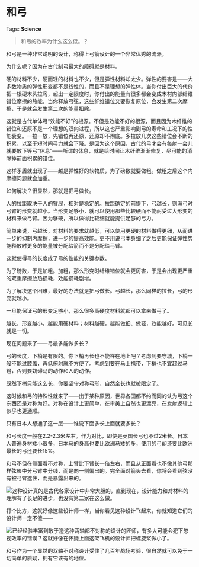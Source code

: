 # 和弓

Tags: **Science**

> 和弓的效率为什么这么低。？



和弓是一种非常聪明的设计，称得上弓箭设计的一个非常优秀的流派。

为什么呢？因为在古代制弓最大的障碍就是材料。

硬的材料不少，硬而轻的材料也不少，但是弹性材料却太少。弹性的要害是——大多数物质的弹性形变都不是线性的，而且不是理想的弹性体。当你付出巨大的代价把一根硬木头拉弯，超出一定限度时，你付出的能量有很多都会变成木材内部纤维错位摩擦的热能，当你释放弓弦，这些纤维错位又要恢复原位，会发生第二次摩擦，于是就会发生第二次的能量扣除。

这就是古代单体弓“效能不好”的根源。不但是效能不好的根源，而且因为木纤维的错位和还原不是一个理想的双向过程，所以这也严重影响到弓的寿命和工况下的性能衰变。一拉一放，先错位再还原，还原却不彻底。多拉放几次这些错位会不断的积累，以至于短时间弓力就会下降。是因为这个原因，古代的弓才会有每射一会儿就要放下等弓“休息”——所谓的休息，就是给时间让木纤维渐渐修复，尽可能的消除掉前面积累的错位。

这样矛盾就出现了——越是弹性好的软物质，为了磅数就要做粗。做粗之后这个内摩擦问题就会加重。

如何解决？很显然，那就是把弓做长。

人的拉距取决于人的臂展，相对是稳定的。拉距确定的前提下，弓越长，则满弓时弓臂的形变就越小。当形变足够小，就可以使用那些比较硬而不能耐受过大形变的材料来做弓臂。因为够硬，所以做得比较细就能提供足够的弓力。

简单来说，弓越长，对材料的要求就越低，可以使用更硬的材料做得更细，从而进一步的抑制内摩擦，进一步的提高效能。更不用说弓本身细了之后更能保证弹性势能释放时更多的能量被分配给箭而不是分配给弓臂。

这就使得弓的长度成了弓的性能的关键参数。

为了磅数，于是加粗。加粗，那么形变时纤维错位就会更厉害，于是会出现更严重的双重摩擦放热损耗，效能损耗剧增。

为了解决这个困难，最好的办法就是把弓做长。弓越长，那么同样的拉长，弓的形变就越小。

一旦能保证弓的形变足够小，那么很多高硬度材料就都可以拿来做弓了。

越长，形变越小，越能用硬材料；材料越硬，越能做细、做轻，效能越好。可见长就是一切。

现在问题来了——弓最多能做多长？

弓的长度，下梢是有限的。你下梢再长也不能杵在地上吧？考虑到要守城，下梢一般不能过膝盖，再低俯射就不方便了。考虑到要在马上携带，下梢也不宜超过马镫，否则要妨碍马的动作和人的动作。

既然下梢只能这么长，你要坚守对称弓形，自然全长也就被限定了。

这时候和弓的特殊性就来了——出于某种原因，世界各国都不约而同的认为弓这个东西还是对称为好。对称在设计上更简单，在审美上自然也更漂亮，在发射逻辑上似乎也更通顺。

只有日本人想通了这一层——谁说下面多长上面就要多长？

和弓长度一般在2.2-2.3米左右。作为对比，即使是英国长弓也不过2米长。日本人普遍身材矮小很多，日本马的身高也要比欧洲马矮的多，使用的弓却还要比欧洲最长的弓还要长15%。

和弓不但在侧面看不对称，上臂比下臂长一倍左右，而且从正面看也不像其他弓那样弦影中分弓臂中分线，而是向一侧偏出的。完全面对箭头去看，你将会看到弦没有被弓臂遮住，而是暴露出来的。

![](https://pic3.zhimg.com/50/v2-48aa601f40e20d6e5dd1e319dfee2fa1_720w.jpg?source=1940ef5c)这种设计真的是古代各家设计中非常大胆的，直到现在，设计能力和对材料的理解有了长足的进步，也没有第二家在这么做。

打个比方，这就好像这些设计师一样，当你看见这种设计飞起来，你就知道它们的设计师一定不傻——

![](https://pica.zhimg.com/50/v2-bd52f478f3c3c066afbaf591bc863782_720w.jpg?source=1940ef5c)已经经验丰富到敢于造这种两轴都不对称的设计的匠师，有多大可能会犯下忽视效率的错误？这就好像在怀疑上面这架飞机的设计师把螺旋桨做小了。

和弓作为一个显然的双轴不对称设计受住了几百年战场考验，很自然就可以免于一切简单的质疑，拥有它该有的地位。



